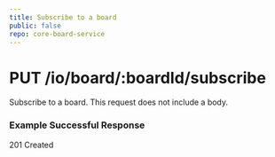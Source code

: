 ```yaml
---
title: Subscribe to a board
public: false
repo: core-board-service
---
```


# PUT /io/board/:boardId/subscribe
Subscribe to a board. This request does not include a body.

### Example Successful Response
201 Created
